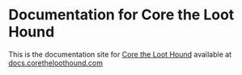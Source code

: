 # Documentation for Core the Loot Hound

This is the documentation site for
[Core the Loot Hound](http://coretheloothound.com/) available at
[docs.coretheloothound.com](http://docs.coretheloothound.com/)
